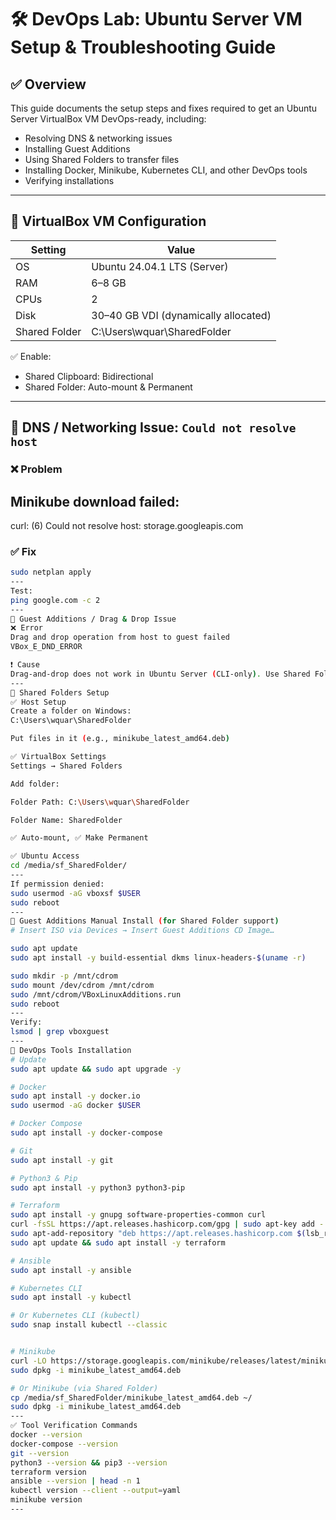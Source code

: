 # 🛠️ DevOps Lab: Ubuntu Server VM Setup & Troubleshooting Guide

## ✅ Overview

This guide documents the setup steps and fixes required to get an Ubuntu Server VirtualBox VM DevOps-ready, including:

- Resolving DNS & networking issues
- Installing Guest Additions
- Using Shared Folders to transfer files
- Installing Docker, Minikube, Kubernetes CLI, and other DevOps tools
- Verifying installations

---

## 🧱 VirtualBox VM Configuration

| Setting       | Value                          |
|---------------|--------------------------------|
| OS            | Ubuntu 24.04.1 LTS (Server)    |
| RAM           | 6–8 GB                         |
| CPUs          | 2                              |
| Disk          | 30–40 GB VDI (dynamically allocated) |
| Shared Folder | C:\Users\wquar\SharedFolder    |

✅ Enable:
- Shared Clipboard: Bidirectional  
- Shared Folder: Auto-mount & Permanent

---

## 🔧 DNS / Networking Issue: `Could not resolve host`

### ❌ Problem

Minikube download failed:
---
curl: (6) Could not resolve host: storage.googleapis.com

### ✅ Fix

```bash
sudo netplan apply
---
Test:
ping google.com -c 2
---
💽 Guest Additions / Drag & Drop Issue
❌ Error
Drag and drop operation from host to guest failed
VBox_E_DND_ERROR

❗ Cause
Drag-and-drop does not work in Ubuntu Server (CLI-only). Use Shared Folders instead.
---
📁 Shared Folders Setup
✅ Host Setup
Create a folder on Windows:
C:\Users\wquar\SharedFolder

Put files in it (e.g., minikube_latest_amd64.deb)

✅ VirtualBox Settings
Settings → Shared Folders

Add folder:

Folder Path: C:\Users\wquar\SharedFolder

Folder Name: SharedFolder

✅ Auto-mount, ✅ Make Permanent

✅ Ubuntu Access
cd /media/sf_SharedFolder/
---
If permission denied:
sudo usermod -aG vboxsf $USER
sudo reboot
---
🔧 Guest Additions Manual Install (for Shared Folder support)
# Insert ISO via Devices → Insert Guest Additions CD Image…

sudo apt update
sudo apt install -y build-essential dkms linux-headers-$(uname -r)

sudo mkdir -p /mnt/cdrom
sudo mount /dev/cdrom /mnt/cdrom
sudo /mnt/cdrom/VBoxLinuxAdditions.run
sudo reboot
---
Verify:
lsmod | grep vboxguest
---
🐳 DevOps Tools Installation
# Update
sudo apt update && sudo apt upgrade -y

# Docker
sudo apt install -y docker.io
sudo usermod -aG docker $USER

# Docker Compose
sudo apt install -y docker-compose

# Git
sudo apt install -y git

# Python3 & Pip
sudo apt install -y python3 python3-pip

# Terraform
sudo apt install -y gnupg software-properties-common curl
curl -fsSL https://apt.releases.hashicorp.com/gpg | sudo apt-key add -
sudo apt-add-repository "deb https://apt.releases.hashicorp.com $(lsb_release -cs) main"
sudo apt update && sudo apt install -y terraform

# Ansible
sudo apt install -y ansible

# Kubernetes CLI
sudo apt install -y kubectl

# Or Kubernetes CLI (kubectl)
sudo snap install kubectl --classic


# Minikube
curl -LO https://storage.googleapis.com/minikube/releases/latest/minikube_latest_amd64.deb
sudo dpkg -i minikube_latest_amd64.deb

# Or Minikube (via Shared Folder)
cp /media/sf_SharedFolder/minikube_latest_amd64.deb ~/
sudo dpkg -i minikube_latest_amd64.deb
---
✅ Tool Verification Commands
docker --version
docker-compose --version
git --version
python3 --version && pip3 --version
terraform version
ansible --version | head -n 1
kubectl version --client --output=yaml
minikube version
---
